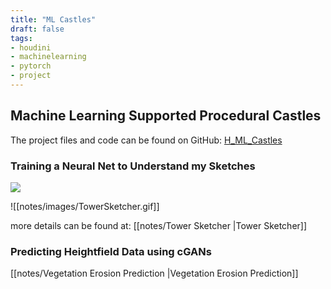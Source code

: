 ```yaml
---
title: "ML Castles"
draft: false
tags:
- houdini
- machinelearning
- pytorch
- project
---
```


## Machine Learning Supported Procedural Castles

The project files and code can be found on GitHub: [H_ML_Castles](https://github.com/jakobringler/H_ML_Castles)

### Training a Neural Net to Understand my Sketches

![](https://www.youtube.com/watch?v=SomxUXyUIFk)

![[notes/images/TowerSketcher.gif]]

more details can be found at: [[notes/Tower Sketcher |Tower Sketcher]]

### Predicting Heightfield Data using cGANs

[[notes/Vegetation Erosion Prediction |Vegetation Erosion Prediction]]

